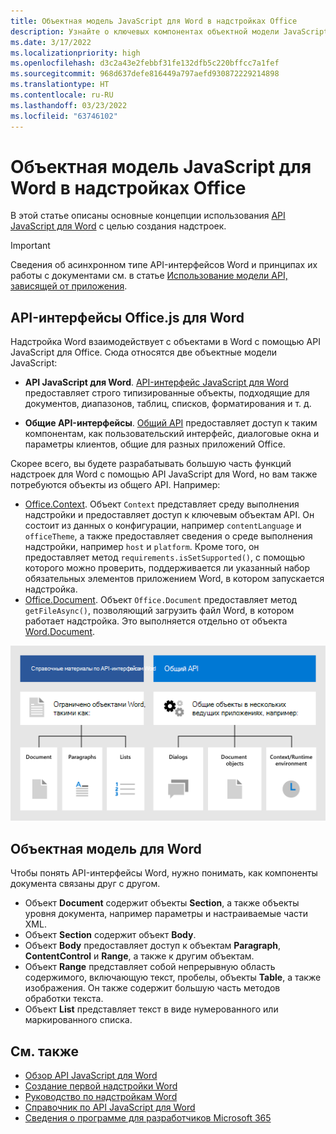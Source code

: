 ```yaml
---
title: Объектная модель JavaScript для Word в надстройках Office
description: Узнайте о ключевых компонентах объектной модели JavaScript, определенной в Word.
ms.date: 3/17/2022
ms.localizationpriority: high
ms.openlocfilehash: d3c2a43e2febbf31fe132dfb5c220bffcc7a1fef
ms.sourcegitcommit: 968d637defe816449a797aefd930872229214898
ms.translationtype: HT
ms.contentlocale: ru-RU
ms.lasthandoff: 03/23/2022
ms.locfileid: "63746102"
---
```

# <a name="word-javascript-object-model-in-office-add-ins"></a>Объектная модель JavaScript для Word в надстройках Office

В этой статье описаны основные концепции использования [API JavaScript для Word](../reference/overview/word-add-ins-reference-overview.md) с целью создания надстроек.

> [!IMPORTANT]
> Сведения об асинхронном типе API-интерфейсов Word и принципах их работы с документами см. в статье [Использование модели API, зависящей от приложения](../develop/application-specific-api-model.md).

## <a name="officejs-apis-for-word"></a>API-интерфейсы Office.js для Word

Надстройка Word взаимодействует с объектами в Word с помощью API JavaScript для Office. Сюда относятся две объектные модели JavaScript:

* **API JavaScript для Word**. [API-интерфейс JavaScript для Word](/javascript/api/word) предоставляет строго типизированные объекты, подходящие для документов, диапазонов, таблиц, списков, форматирования и т. д.

* **Общие API-интерфейсы**. [Общий API](/javascript/api/office) предоставляет доступ к таким компонентам, как пользовательский интерфейс, диалоговые окна и параметры клиентов, общие для разных приложений Office.

Скорее всего, вы будете разрабатывать большую часть функций надстроек для Word с помощью API JavaScript для Word, но вам также потребуются объекты из общего API. Например:

* [Office.Context](/javascript/api/office/office.context). Объект `Context` представляет среду выполнения надстройки и предоставляет доступ к ключевым объектам API. Он состоит из данных о конфигурации, например `contentLanguage` и `officeTheme`, а также предоставляет сведения о среде выполнения надстройки, например `host` и `platform`. Кроме того, он предоставляет метод `requirements.isSetSupported()`, с помощью которого можно проверить, поддерживается ли указанный набор обязательных элементов приложением Word, в котором запускается надстройка.
* [Office.Document](/javascript/api/office/office.document). Объект `Office.Document` предоставляет метод `getFileAsync()`, позволяющий загрузить файл Word, в котором работает надстройка. Это выполняется отдельно от объекта [Word.Document](/javascript/api/word/word.document).

![Различия между API JS для Word и общими API.](../images/word-js-api-common-api.png)

## <a name="word-specific-object-model"></a>Объектная модель для Word

Чтобы понять API-интерфейсы Word, нужно понимать, как компоненты документа связаны друг с другом.

* Объект **Document** содержит объекты **Section**, а также объекты уровня документа, например параметры и настраиваемые части XML.
* Объект **Section** содержит объект **Body**.
* Объект **Body** предоставляет доступ к объектам **Paragraph**, **ContentControl** и **Range**, а также к другим объектам.
* Объект **Range** представляет собой непрерывную область содержимого, включающую текст, пробелы, объекты **Table**, а также изображения. Он также содержит большую часть методов обработки текста.
* Объект **List** представляет текст в виде нумерованного или маркированного списка.

## <a name="see-also"></a>См. также

- [Обзор API JavaScript для Word](../reference/overview/word-add-ins-reference-overview.md)
- [Создание первой надстройки Word](../quickstarts/word-quickstart.md)
- [Руководство по надстройкам Word](../tutorials/word-tutorial.md)
- [Справочник по API JavaScript для Word](/javascript/api/word)
- [Сведения о программе для разработчиков Microsoft 365](https://developer.microsoft.com/microsoft-365/dev-program)
